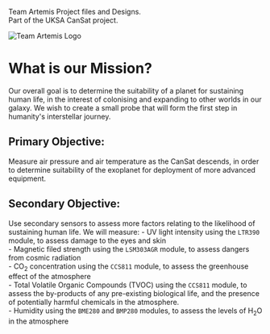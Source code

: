 Team Artemis Project files and Designs.  
Part of the UKSA CanSat project.

![Team Artemis Logo](https://github.com/TinglyPants/CanSat-Can/blob/main/Resources/Artemis_W_A.png)

# What is our Mission?
Our overall goal is to determine the suitability of a planet for sustaining human life, in the interest of colonising and expanding to other worlds in our galaxy. We wish to create a small probe that will form the first step in humanity's interstellar journey.

## Primary Objective:
Measure air pressure and air temperature as the CanSat descends, in order to determine suitability of the exoplanet for deployment of more advanced equipment.

## Secondary Objective:
Use secondary sensors to assess more factors relating to the likelihood of sustaining human life.
We will measure:
    - UV light intensity using the `LTR390` module, to assess damage to the eyes and skin  
    - Magnetic filed strength using the `LSM303AGR` module, to assess dangers from cosmic radiation  
    - CO<sub>2</sub> concentration using the `CCS811` module, to assess the greenhouse effect of the atmosphere  
    - Total Volatile Organic Compounds (TVOC) using the `CCS811` module, to assess the by-products of any pre-existing biological life, and the presence of potentially harmful chemicals in the atmosphere.  
    - Humidity using the `BME280` and `BMP280` modules, to assess the levels of H<sub>2</sub>O in the atmosphere  